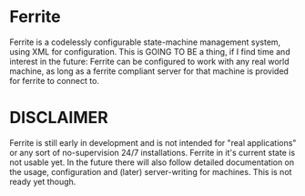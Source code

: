 # Ferrite
Ferrite is a codelessly configurable state-machine management system, using XML for configuration.
This is GOING TO BE a thing, if I find time and interest in the future: Ferrite can be configured to work with any real world machine, as long as a ferrite compliant server for that machine is provided for ferrite to connect to.
# DISCLAIMER
Ferrite is still early in development and is not intended for "real applications" or any sort of no-supervision 24/7 installations.
Ferrite in it's current state is not usable yet.
In the future there will also follow detailed documentation on the usage, configuration and (later) server-writing for machines. This is not ready yet though.

